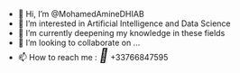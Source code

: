 - 👋 Hi, I’m @MohamedAmineDHIAB
- 👀 I’m interested in Artificial Intelligence and Data Science
- 🌱 I’m currently deepening my knowledge in these fields 
- 💞️ I’m looking to collaborate on ...
- 📫 How to reach me :
  <i style="font-size:24px" class="fa">&#xf232;</i> +33766847595
  


<!---
MohamedAmineDHIAB/MohamedAmineDHIAB is a ✨ special ✨ repository because its `README.md` (this file) appears on your GitHub profile.
You can click the Preview link to take a look at your changes.
--->
